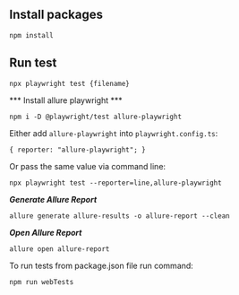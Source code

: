 ## Install packages

`npm install`

## Run test

`npx playwright test {filename}`

*** Install allure playwright ***

`npm i -D @playwright/test allure-playwright`

Either add `allure-playwright` into `playwright.config.ts`:

`
{
  reporter: "allure-playwright";
}
`

Or pass the same value via command line:

`npx playwright test --reporter=line,allure-playwright`

***Generate Allure Report***

`allure generate allure-results -o allure-report --clean`

***Open Allure Report***

`allure open allure-report`


To run tests from package.json file run command:

`npm run webTests`
